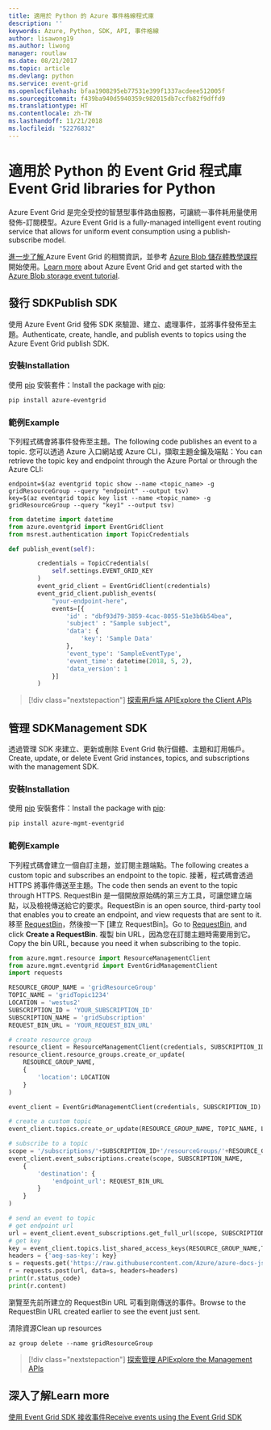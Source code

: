 ```yaml
---
title: 適用於 Python 的 Azure 事件格線程式庫
description: ''
keywords: Azure, Python, SDK, API, 事件格線
author: lisawong19
ms.author: liwong
manager: routlaw
ms.date: 08/21/2017
ms.topic: article
ms.devlang: python
ms.service: event-grid
ms.openlocfilehash: bfaa1908295eb77531e399f1337acdeee512005f
ms.sourcegitcommit: f439ba940d5940359c982015db7ccfb82f9dffd9
ms.translationtype: HT
ms.contentlocale: zh-TW
ms.lasthandoff: 11/21/2018
ms.locfileid: "52276832"
---
```

# <a name="event-grid-libraries-for-python"></a><span data-ttu-id="23c49-103">適用於 Python 的 Event Grid 程式庫</span><span class="sxs-lookup"><span data-stu-id="23c49-103">Event Grid libraries for Python</span></span>


<span data-ttu-id="23c49-104">Azure Event Grid 是完全受控的智慧型事件路由服務，可讓統一事件耗用量使用發佈-訂閱模型。</span><span class="sxs-lookup"><span data-stu-id="23c49-104">Azure Event Grid is a fully-managed intelligent event routing service that allows for uniform event consumption using a publish-subscribe model.</span></span>

<span data-ttu-id="23c49-105">[進一步了解 ](/azure/event-grid/overview)Azure Event Grid 的相關資訊，並參考 [Azure Blob 儲存體教學課程](/azure/storage/blobs/storage-blob-event-quickstart)開始使用。</span><span class="sxs-lookup"><span data-stu-id="23c49-105">[Learn more](/azure/event-grid/overview) about Azure Event Grid and get started with the [Azure Blob storage event tutorial](/azure/storage/blobs/storage-blob-event-quickstart).</span></span> 

## <a name="publish-sdk"></a><span data-ttu-id="23c49-106">發行 SDK</span><span class="sxs-lookup"><span data-stu-id="23c49-106">Publish SDK</span></span>

<span data-ttu-id="23c49-107">使用 Azure Event Grid 發佈 SDK 來驗證、建立、處理事件，並將事件發佈至主題。</span><span class="sxs-lookup"><span data-stu-id="23c49-107">Authenticate, create, handle, and publish events to topics using the Azure Event Grid publish SDK.</span></span>

### <a name="installation"></a><span data-ttu-id="23c49-108">安裝</span><span class="sxs-lookup"><span data-stu-id="23c49-108">Installation</span></span> 

<span data-ttu-id="23c49-109">使用 [pip](https://pip.pypa.io/en/stable/quickstart/) 安裝套件：</span><span class="sxs-lookup"><span data-stu-id="23c49-109">Install the package with [pip](https://pip.pypa.io/en/stable/quickstart/):</span></span>

```bash
pip install azure-eventgrid
```

### <a name="example"></a><span data-ttu-id="23c49-110">範例</span><span class="sxs-lookup"><span data-stu-id="23c49-110">Example</span></span> 

<span data-ttu-id="23c49-111">下列程式碼會將事件發佈至主題。</span><span class="sxs-lookup"><span data-stu-id="23c49-111">The following code publishes an event to a topic.</span></span> <span data-ttu-id="23c49-112">您可以透過 Azure 入口網站或 Azure CLI，擷取主題金鑰及端點：</span><span class="sxs-lookup"><span data-stu-id="23c49-112">You can retrieve the topic key and endpoint through the Azure Portal or through the Azure CLI:</span></span>

```azurecli-interactive
endpoint=$(az eventgrid topic show --name <topic_name> -g gridResourceGroup --query "endpoint" --output tsv)
key=$(az eventgrid topic key list --name <topic_name> -g gridResourceGroup --query "key1" --output tsv)
```

```python
from datetime import datetime
from azure.eventgrid import EventGridClient
from msrest.authentication import TopicCredentials

def publish_event(self):

        credentials = TopicCredentials(
            self.settings.EVENT_GRID_KEY
        )
        event_grid_client = EventGridClient(credentials)
        event_grid_client.publish_events(
            "your-endpoint-here",
            events=[{
                'id' : "dbf93d79-3859-4cac-8055-51e3b6b54bea",
                'subject' : "Sample subject",
                'data': {
                    'key': 'Sample Data'
                },
                'event_type': 'SampleEventType',
                'event_time': datetime(2018, 5, 2),
                'data_version': 1
            }]
        )
```

> [!div class="nextstepaction"]
> [<span data-ttu-id="23c49-113">探索用戶端 API</span><span class="sxs-lookup"><span data-stu-id="23c49-113">Explore the Client APIs</span></span>](/python/api/overview/azure/eventgrid/client)

## <a name="management-sdk"></a><span data-ttu-id="23c49-114">管理 SDK</span><span class="sxs-lookup"><span data-stu-id="23c49-114">Management SDK</span></span>

<span data-ttu-id="23c49-115">透過管理 SDK 來建立、更新或刪除 Event Grid 執行個體、主題和訂用帳戶。</span><span class="sxs-lookup"><span data-stu-id="23c49-115">Create, update, or delete Event Grid instances, topics, and subscriptions with the management SDK.</span></span>

### <a name="installation"></a><span data-ttu-id="23c49-116">安裝</span><span class="sxs-lookup"><span data-stu-id="23c49-116">Installation</span></span> 

<span data-ttu-id="23c49-117">使用 [pip](https://pip.pypa.io/en/stable/quickstart/) 安裝套件：</span><span class="sxs-lookup"><span data-stu-id="23c49-117">Install the package with [pip](https://pip.pypa.io/en/stable/quickstart/):</span></span>

```bash
pip install azure-mgmt-eventgrid
```

### <a name="example"></a><span data-ttu-id="23c49-118">範例</span><span class="sxs-lookup"><span data-stu-id="23c49-118">Example</span></span>

<span data-ttu-id="23c49-119">下列程式碼會建立一個自訂主題，並訂閱主題端點。</span><span class="sxs-lookup"><span data-stu-id="23c49-119">The following creates a custom topic and subscribes an endpoint to the topic.</span></span> <span data-ttu-id="23c49-120">接著，程式碼會透過 HTTPS 將事件傳送至主題。</span><span class="sxs-lookup"><span data-stu-id="23c49-120">The code then sends an event to the topic through HTTPS.</span></span>
<span data-ttu-id="23c49-121">RequestBin 是一個開放原始碼的第三方工具，可讓您建立端點，以及檢視傳送給它的要求。</span><span class="sxs-lookup"><span data-stu-id="23c49-121">RequestBin is an open source, third-party tool that enables you to create an endpoint, and view requests that are sent to it.</span></span> <span data-ttu-id="23c49-122">移至 [RequestBin](https://requestb.in/)，然後按一下 [建立 RequestBin]。</span><span class="sxs-lookup"><span data-stu-id="23c49-122">Go to [RequestBin](https://requestb.in/), and click **Create a RequestBin**.</span></span> <span data-ttu-id="23c49-123">複製 bin URL，因為您在訂閱主題時需要用到它。</span><span class="sxs-lookup"><span data-stu-id="23c49-123">Copy the bin URL, because you need it when subscribing to the topic.</span></span>

```python
from azure.mgmt.resource import ResourceManagementClient
from azure.mgmt.eventgrid import EventGridManagementClient
import requests

RESOURCE_GROUP_NAME = 'gridResourceGroup'
TOPIC_NAME = 'gridTopic1234'
LOCATION = 'westus2'
SUBSCRIPTION_ID = 'YOUR_SUBSCRIPTION_ID'
SUBSCRIPTION_NAME = 'gridSubscription'
REQUEST_BIN_URL = 'YOUR_REQUEST_BIN_URL'

# create resource group
resource_client = ResourceManagementClient(credentials, SUBSCRIPTION_ID)
resource_client.resource_groups.create_or_update(
    RESOURCE_GROUP_NAME,
    {
        'location': LOCATION
    }
)

event_client = EventGridManagementClient(credentials, SUBSCRIPTION_ID)

# create a custom topic
event_client.topics.create_or_update(RESOURCE_GROUP_NAME, TOPIC_NAME, LOCATION)

# subscribe to a topic
scope = '/subscriptions/'+SUBSCRIPTION_ID+'/resourceGroups/'+RESOURCE_GROUP_NAME+'/providers/Microsoft.EventGrid/topics/'+TOPIC_NAME
event_client.event_subscriptions.create(scope, SUBSCRIPTION_NAME,
    {
        'destination': {
            'endpoint_url': REQUEST_BIN_URL
        }
    }
)

# send an event to topic
# get endpoint url
url = event_client.event_subscriptions.get_full_url(scope, SUBSCRIPTION_NAME).endpoint_url
# get key
key = event_client.topics.list_shared_access_keys(RESOURCE_GROUP_NAME,TOPIC_NAME).key1
headers = {'aeg-sas-key': key}
s = requests.get('https://raw.githubusercontent.com/Azure/azure-docs-json-samples/master/event-grid/customevent.json')
r = requests.post(url, data=s, headers=headers)
print(r.status_code)
print(r.content)
```
<span data-ttu-id="23c49-124">瀏覽至先前所建立的 RequestBin URL 可看到剛傳送的事件。</span><span class="sxs-lookup"><span data-stu-id="23c49-124">Browse to the RequestBin URL created earlier to see the event just sent.</span></span>

<span data-ttu-id="23c49-125">清除資源</span><span class="sxs-lookup"><span data-stu-id="23c49-125">Clean up resources</span></span>
```azurecli-interactive
az group delete --name gridResourceGroup
```

> [!div class="nextstepaction"]
> [<span data-ttu-id="23c49-126">探索管理 API</span><span class="sxs-lookup"><span data-stu-id="23c49-126">Explore the Management APIs</span></span>](/python/api/overview/azure/eventgrid/management)

## <a name="learn-more"></a><span data-ttu-id="23c49-127">深入了解</span><span class="sxs-lookup"><span data-stu-id="23c49-127">Learn more</span></span>

[<span data-ttu-id="23c49-128">使用 Event Grid SDK 接收事件</span><span class="sxs-lookup"><span data-stu-id="23c49-128">Receive events using the Event Grid SDK</span></span>](/azure/event-grid/receive-events)
